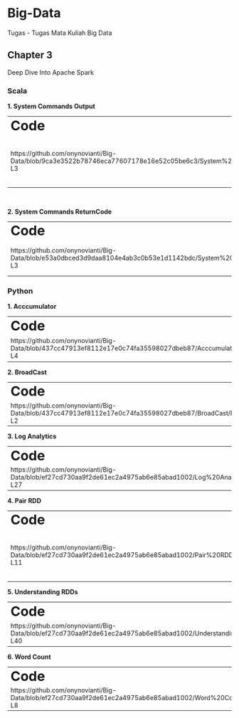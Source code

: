 # Big-Data
Tugas - Tugas Mata Kuliah Big Data

## Chapter 3
Deep Dive Into Apache Spark

### Scala

**1. System Commands Output**
<table border="0">
 <tr>
    <td><b style="font-size:30px">Code</b></td>
    <td><b style="font-size:30px">Output</b></td>
 </tr>
 <tr>
    <td>https://github.com/onynovianti/Big-Data/blob/9ca3e3522b78746eca77607178e16e52c05be6c3/System%20Commands%20Output/SystemCommandsOutput.scala#L1-L3 </td>
    <td><img alt="Dark" src="https://github.com/onynovianti/Big-Data/blob/e0b7b9629f304c5322d93ef6f4724591e30377a8/System%20Commands%20Output/SystemCommandsOutput.png"></td>
 </tr>
</table><br>

**2. System Commands ReturnCode**
<table border="0">
 <tr>
    <td><b style="font-size:30px">Code</b></td>
    <td><b style="font-size:30px">Output</b></td>
 </tr>
 <tr>
    <td>https://github.com/onynovianti/Big-Data/blob/e53a0dbced3d9daa8104e4ab3c0b53e1d1142bdc/System%20Commands%20ReturnCode/SystemCommandsReturnCode.scala#L1-L3 </td>
    <td><img alt="Dark" src="https://github.com/onynovianti/Big-Data/blob/e53a0dbced3d9daa8104e4ab3c0b53e1d1142bdc/System%20Commands%20ReturnCode/SystemCommandsReturnCode.png"></td>
 </tr>
</table>

### Python
**1. Acccumulator**
<table border="0">
 <tr>
    <td><b style="font-size:30px">Code</b></td>
    <td><b style="font-size:30px">Output</b></td>
 </tr>
 <tr>
    <td>https://github.com/onynovianti/Big-Data/blob/437cc47913ef8112e17e0c74fa35598027dbeb87/Acccumulator/Accumulator.py#L1-L4 </td>
    <td><img alt="Dark" src="https://github.com/onynovianti/Big-Data/blob/437cc47913ef8112e17e0c74fa35598027dbeb87/Acccumulator/Accumulator.png"></td>
 </tr>
</table>
<b>2. BroadCast</b>
<table border="0">
 <tr>
    <td><b style="font-size:30px">Code</b></td>
    <td><b style="font-size:30px">Output</b></td>
 </tr>
 <tr>
    <td>https://github.com/onynovianti/Big-Data/blob/437cc47913ef8112e17e0c74fa35598027dbeb87/BroadCast/BroadCast.py#L1-L2 </td>
    <td><img alt="Dark" src="https://github.com/onynovianti/Big-Data/blob/437cc47913ef8112e17e0c74fa35598027dbeb87/BroadCast/Broadcast.png"></td>
 </tr>
</table>
<b>3. Log Analytics</b>
<table border="0">
 <tr>
    <td><b style="font-size:30px">Code</b></td>
    <td><b style="font-size:30px">Output</b></td>
 </tr>
 <tr>
    <td>https://github.com/onynovianti/Big-Data/blob/ef27cd730aa9f2de61ec2a4975ab6e85abad1002/Log%20Analytics/LogAnalytics.py#L1-L27 </td>
    <td>Not Finished Yet (Error)</td>
 </tr>
</table>
<b>4. Pair RDD</b>
    <table border="0">
 <tr>
    <td><b style="font-size:30px">Code</b></td>
    <td><b style="font-size:30px">Output</b></td>
 </tr>
 <tr>
    <td>https://github.com/onynovianti/Big-Data/blob/ef27cd730aa9f2de61ec2a4975ab6e85abad1002/Pair%20RDD/PairRDD.py#L1-L11 </td>
    <td><img alt="Dark" src="https://github.com/onynovianti/Big-Data/blob/ef27cd730aa9f2de61ec2a4975ab6e85abad1002/Pair%20RDD/PairRDD.png"></td>
 </tr>
</table>
<b>5. Understanding RDDs</b>
    <table border="0">
 <tr>
    <td><b style="font-size:30px">Code</b></td>
    <td><b style="font-size:30px">Output</b></td>
 </tr>
 <tr>
    <td>https://github.com/onynovianti/Big-Data/blob/ef27cd730aa9f2de61ec2a4975ab6e85abad1002/Understanding%20RDDs/UnderstandingRDDs.py#L1-L40 </td>
    <td><img width="45%" alt="Dark" src="https://github.com/onynovianti/Big-Data/blob/ef27cd730aa9f2de61ec2a4975ab6e85abad1002/Understanding%20RDDs/UnderstandingRDDs.png"></td>
 </tr>
</table>
<b>6. Word Count</b>
    <table border="0">
 <tr>
    <td><b style="font-size:30px">Code</b></td>
    <td><b style="font-size:30px">Output</b></td>
 </tr>
 <tr>
    <td>https://github.com/onynovianti/Big-Data/blob/ef27cd730aa9f2de61ec2a4975ab6e85abad1002/Word%20Count/WordCount.py#L1-L8 </td>
    <td>Not Finished Yet (Error) </td>
 </tr>
</table>
